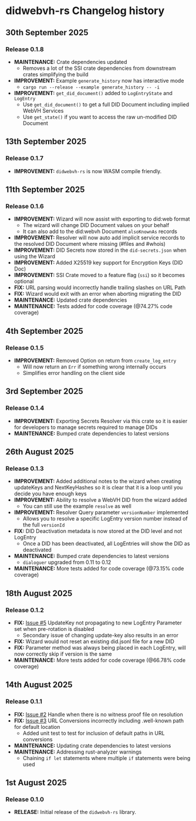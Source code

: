 # didwebvh-rs Changelog history

## 30th September 2025

### Release 0.1.8

- **MAINTENANCE:** Crate dependencies updated
  - Removes a lot of the SSI crate dependencies from downstream crates simplifying
    the build
- **IMPROVEMENT:** Example `generate_history` now has interactive mode
  - `cargo run --release --example generate_history -- -i`
- **IMPROVEMENT:** `get_did_document()` added to `LogEntryState` and `LogEntry`
  - Use `get_did_document()` to get a full DID Document including implied WebVH
    Services
  - Use `get_state()` if you want to access the raw un-modified DID Document

## 13th September 2025

### Release 0.1.7

- **IMPROVEMENT:** `didwebvh-rs` is now WASM compile friendly.

## 11th September 2025

### Release 0.1.6

- **IMPROVEMENT:** Wizard will now assist with exporting to did:web format
  - The wizard will change DID Document values on your behalf
  - It can also add to the did:webvh Document `alsoKnownAs` records
- **IMPROVEMENT:** Resolver will now auto add implicit service records to the
  resolved DID Document where missing (#files and #whois)
- **IMPROVEMENT:** DID Secrets now stored in the `did-secrets.json` when using the
  Wizard
- **IMPROVEMENT:** Added X25519 key support for Encryption Keys (DID Doc)
- **IMPROVEMENT:** SSI Crate moved to a feature flag (`ssi`) so it becomes optional
- **FIX:** URL parsing would incorrectly handle trailing slashes on URL Path
- **FIX:** Wizard would exit with an error when aborting migrating the DID
- **MAINTENANCE:** Updated crate dependencies
- **MAINTENANCE:** Tests added for code coverage (@74.27% code coverage)

## 4th September 2025

### Release 0.1.5

- **IMPROVEMENT:** Removed Option on return from `create_log_entry`
  - Will now return an `Err` if something wrong internally occurs
  - Simplifies error handling on the client side

## 3rd September 2025

### Release 0.1.4

- **IMPROVEMENT:** Exporting Secrets Resolver via this crate so it is easier for
  developers to manage secrets required to manage DIDs
- **MAINTENANCE:** Bumped crate dependencies to latest versions

## 26th August 2025

### Release 0.1.3

- **IMPROVEMENT:** Added additional notes to the wizard when creating updateKeys
  and NextKeyHashes so it is clear that it is a loop until you decide you have
  enough keys
- **IMPROVEMENT:** Ability to resolve a WebVH DID from the wizard added
  - You can still use the example `resolve` as well
- **IMPROVEMENT:** Resolver Query parameter `versionNumber` implemented
  - Allows you to resolve a specific LogEntry version number instead of the full
    `versionId`
- **FIX:** DID Deactivation metadata is now stored at the DID level and not LogEntry
  - Once a DID has been deactivated, all LogEntries will show the DID as deactivated
- **MAINTENANCE:** Bumped crate dependencies to latest versions
  - `dialoguer` upgraded from 0.11 to 0.12
- **MAINTENANCE:** More tests added for code coverage (@73.15% code coverage)

## 18th August 2025

### Release 0.1.2

- **FIX:** [Issue #5](https://github.com/decentralized-identity/didwebvh-rs/issues/5)
  UpdateKey not propagating to new LogEntry Parameter set when pre-rotation is disabled
  - Secondary issue of changing update-key also results in an error
- **FIX:** Wizard would not reset an existing did.jsonl file for a new DID
- **FIX:** Parameter method was always being placed in each LogEntry, will now
  correctly skip if version is the same
- **MAINTENANCE:** More tests added for code coverage (@66.78% code coverage)

## 14th August 2025

### Release 0.1.1

- **FIX:** [Issue #2](https://github.com/decentralized-identity/didwebvh-rs/issues/2)
  Handle when there is no witness proof file on resolution
- **FIX:** [Issue #3](https://github.com/decentralized-identity/didwebvh-rs/issues/3)
  URL Conversions incorrectly including .well-known path for default location
  - Added unit test to test for inclusion of default paths in URL conversions
- **MAINTENANCE:** Updating crate dependencies to latest versions
- **MAINTENANCE:** Addressing rust-analyzer warnings
  - Chaining `if let` statements where multiple `if` statements were being used

## 1st August 2025

### Release 0.1.0

- **RELEASE:** Initial release of the `didwebvh-rs` library.
